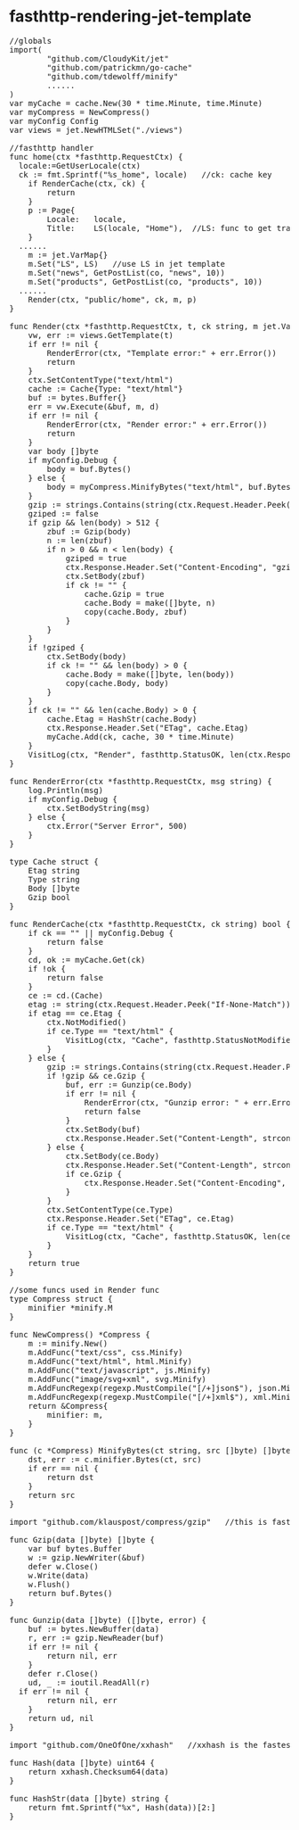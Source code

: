 # fasthttp-rendering-jet-template

<pre>
//globals
import(
        "github.com/CloudyKit/jet"
        "github.com/patrickmn/go-cache"
        "github.com/tdewolff/minify"
        ......
)
var myCache = cache.New(30 * time.Minute, time.Minute)
var myCompress = NewCompress()
var myConfig Config
var views = jet.NewHTMLSet("./views")

//fasthttp handler
func home(ctx *fasthttp.RequestCtx) {
  locale:=GetUserLocale(ctx)
  ck := fmt.Sprintf("%s_home", locale)   //ck: cache key
	if RenderCache(ctx, ck) {
		return
	}
	p := Page{
		Locale:   locale,
		Title:    LS(locale, "Home"),  //LS: func to get translated string
	}
  ......
	m := jet.VarMap{}
	m.Set("LS", LS)	  //use LS in jet template
	m.Set("news", GetPostList(co, "news", 10))
	m.Set("products", GetPostList(co, "products", 10))
  ......
	Render(ctx, "public/home", ck, m, p)
}

func Render(ctx *fasthttp.RequestCtx, t, ck string, m jet.VarMap, d interface{}) {
	vw, err := views.GetTemplate(t)
	if err != nil {
		RenderError(ctx, "Template error:" + err.Error())
		return
	}
	ctx.SetContentType("text/html")
	cache := Cache{Type: "text/html"}
	buf := bytes.Buffer{}
	err = vw.Execute(&buf, m, d)
	if err != nil {
		RenderError(ctx, "Render error:" + err.Error())
		return
	}
	var body []byte
	if myConfig.Debug {
		body = buf.Bytes()
	} else {
		body = myCompress.MinifyBytes("text/html", buf.Bytes())
	}
	gzip := strings.Contains(string(ctx.Request.Header.Peek("Accept-Encoding")), "gzip")
	gziped := false
	if gzip && len(body) > 512 {
		zbuf := Gzip(body)
		n := len(zbuf)
		if n > 0 && n < len(body) {
			gziped = true
			ctx.Response.Header.Set("Content-Encoding", "gzip")
			ctx.SetBody(zbuf)
			if ck != "" {
				cache.Gzip = true
				cache.Body = make([]byte, n)
				copy(cache.Body, zbuf)
			}
		}
	}
	if !gziped {
		ctx.SetBody(body)
		if ck != "" && len(body) > 0 {
			cache.Body = make([]byte, len(body))
			copy(cache.Body, body)
		}
	}
	if ck != "" && len(cache.Body) > 0 {
		cache.Etag = HashStr(cache.Body)
		ctx.Response.Header.Set("ETag", cache.Etag)
		myCache.Add(ck, cache, 30 * time.Minute)
	}
	VisitLog(ctx, "Render", fasthttp.StatusOK, len(ctx.Response.Body()))
}

func RenderError(ctx *fasthttp.RequestCtx, msg string) {
	log.Println(msg)
	if myConfig.Debug {
		ctx.SetBodyString(msg)
	} else {
		ctx.Error("Server Error", 500)
	}
}

type Cache struct {
	Etag string
	Type string
	Body []byte
	Gzip bool
}

func RenderCache(ctx *fasthttp.RequestCtx, ck string) bool {
	if ck == "" || myConfig.Debug {
		return false
	}
	cd, ok := myCache.Get(ck)
	if !ok {
		return false
	}
	ce := cd.(Cache)
	etag := string(ctx.Request.Header.Peek("If-None-Match"))
	if etag == ce.Etag {
		ctx.NotModified()
		if ce.Type == "text/html" {
			VisitLog(ctx, "Cache", fasthttp.StatusNotModified, 0)
		}
	} else {
		gzip := strings.Contains(string(ctx.Request.Header.Peek("Accept-Encoding")), "gzip")
		if !gzip && ce.Gzip {
			buf, err := Gunzip(ce.Body)
			if err != nil {
				RenderError(ctx, "Gunzip error: " + err.Error())
				return false
			}
			ctx.SetBody(buf)
			ctx.Response.Header.Set("Content-Length", strconv.Itoa(len(buf)))
		} else {
			ctx.SetBody(ce.Body)
			ctx.Response.Header.Set("Content-Length", strconv.Itoa(len(ce.Body)))
			if ce.Gzip {
				ctx.Response.Header.Set("Content-Encoding", "gzip")
			}
		}
		ctx.SetContentType(ce.Type)
		ctx.Response.Header.Set("ETag", ce.Etag)
		if ce.Type == "text/html" {
			VisitLog(ctx, "Cache", fasthttp.StatusOK, len(ce.Body))
		}
	}
	return true
}

//some funcs used in Render func
type Compress struct {
	minifier *minify.M
}

func NewCompress() *Compress {
	m := minify.New()
	m.AddFunc("text/css", css.Minify)
	m.AddFunc("text/html", html.Minify)
	m.AddFunc("text/javascript", js.Minify)
	m.AddFunc("image/svg+xml", svg.Minify)
	m.AddFuncRegexp(regexp.MustCompile("[/+]json$"), json.Minify)
	m.AddFuncRegexp(regexp.MustCompile("[/+]xml$"), xml.Minify)
	return &Compress{
		minifier: m,
	}
}

func (c *Compress) MinifyBytes(ct string, src []byte) []byte {
	dst, err := c.minifier.Bytes(ct, src)
	if err == nil {
		return dst
	}
	return src
}

import "github.com/klauspost/compress/gzip"   //this is faster than the default gzip

func Gzip(data []byte) []byte {
	var buf bytes.Buffer
	w := gzip.NewWriter(&buf)
	defer w.Close()
	w.Write(data)
	w.Flush()
	return buf.Bytes()
}

func Gunzip(data []byte) ([]byte, error) {
	buf := bytes.NewBuffer(data)
	r, err := gzip.NewReader(buf)
	if err != nil {
		return nil, err
	}
	defer r.Close()
	ud, _ := ioutil.ReadAll(r)
  if err != nil {
		return nil, err
	}
	return ud, nil
}

import "github.com/OneOfOne/xxhash"   //xxhash is the fastest hash

func Hash(data []byte) uint64 {
	return xxhash.Checksum64(data)
}

func HashStr(data []byte) string {
	return fmt.Sprintf("%x", Hash(data))[2:]
}
</pre>
